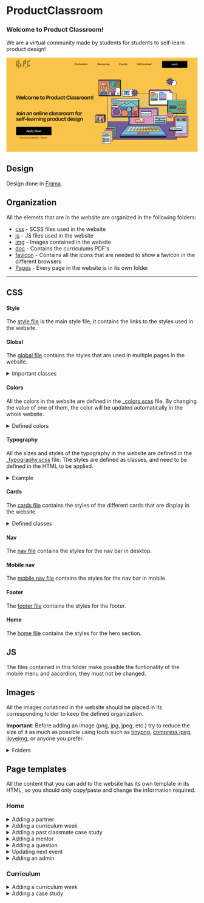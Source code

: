 # ProductClassroom

### Welcome to Product Classroom!

We are a virtual community made by students for students to self-learn product design!

![Product Classroom](img/SN-Thumbnail/Thumbnail.png)

## Design

Design done in [Figma](https://www.figma.com/file/j8x4p6uX4MpyxLZYfbhKoU/WebDev?node-id=116%3A2).

## Organization

All the elemets that are in the website are organized in the following folders:

- [css](#css) - SCSS files used in the website
- [js](#js) - JS files used in the website
- [img](#images) - Images contained in the website
- [doc](https://github.com/VictorBis/ProductClassroom/tree/main/doc) - Contains the curriculums PDF's
- [favicon](https://github.com/VictorBis/ProductClassroom/tree/main/favicon) - Contains all the icons that are needed to show a favicon in the different browsers
- [Pages](#page-templates) - Every page in the website is in its own folder

---

## CSS

#### Style

The [style file](https://github.com/VictorBis/ProductClassroom/blob/main/css/style.scss) is the main style file, it contains the links to the styles used in the website.

#### Global

The [global file](https://github.com/VictorBis/ProductClassroom/blob/main/css/_global.scss) contains the styles that are used in multiple pages in the website.

<details>
<summary>Important classes</summary>

- **.primary-btn bg-yellow** Main button (displayed in the nav bar) with a yellow background
- **.btn** Button displayed in th rest of the website
- **.btn secondary** Secondary button

</details>

#### Colors

All the colors in the website are defined in the [\_colors.scss](https://github.com/VictorBis/ProductClassroom/blob/main/css/_colors.scss) file. By changing the value of one of them, the color will be updated automatically in the whole website.

<details>
    <summary>Defined colors</summary>

```css
$yellow: #f9c449;
$orange: #fc8746;
$red: #fd624d;
$pink: #ef91bf;
$purple: #b461a2;
$darkpurple: #7758a3;
$lightblue: #b0d8f0;
$blue: #5bbfeb;
$darkblue: #497ebf;
$lightgreen: #9ce9d4;
$green: #65d6b6;
$darkgreen: #0bba85;
$black: #000000;
$white: #ffffff;
```

</details>

#### Typography

All the sizes and styles of the typography in the website are defined in the [\_typography.scss](https://github.com/VictorBis/ProductClassroom/blob/main/css/_typography.scss) file. The styles are defined as classes, and need to be defined in the HTML to be applied.

<details>
<summary>Example</summary>

```html
<p class="medium-19">
  This is a paragraph with font size 19 and medium weight.
</p>
```

</details>

#### Cards

The [cards file](https://github.com/VictorBis/ProductClassroom/blob/main/css/_cards.scss) contains the styles of the different cards that are display in the website.

<details>
<summary>Defined classes</summary>

- **.colored-cards** - Cards used for [curriculum weeks](https://productclassroom.us/Curriculum/) and [FAQ's](https://productclassroom.us/FAQ/)
- **.case-study** - Cards for the case studies
- **.lecturer-speaker-small** - Cards for mentors that are displayed in the [Home page](https://productclassroom.us)
- **.member** - Cards for product classroom admins
- **.final-cta** - Cards displayed as the final CTA in the website
- **.lecturer-card** - Cards for the mentors displayed in the [Classroom Advisors page](https://productclassroom.us/ClassroomAdvisors/)
- **.accordion-container** - Cards for the options showed in the [Get Involved page](https://productclassroom.us/GetInvolved/)
</details>

#### Nav

The [nav file](https://github.com/VictorBis/ProductClassroom/blob/main/css/_nav.scss) contains the styles for the nav bar in desktop.

#### Mobile nav

The [mobile nav file](https://github.com/VictorBis/ProductClassroom/blob/main/css/_mobilenav.scss) contains the styles for the nav bar in mobile.

#### Footer

The [footer file](https://github.com/VictorBis/ProductClassroom/blob/main/css/_footer.scss) contains the styles for the footer.

#### Home

The [home file](https://github.com/VictorBis/ProductClassroom/blob/main/css/_home.scss) contains the styles for the hero section.

## JS

The files contained in this folder make possible the funtionality of the mobile menu and aacordion, they must not be changed.

## Images

All the images conatined in the website should be placed in its corresponding folder to keep the defined organization.

**Important**: Before adding an image (png, jpg, jpeg, etc.) try to reduce the size of it as much as possible using tools such as [tinypng](https://tinypng.com), [compress jpeg](https://compressjpeg.com), [iloveimg](https://www.iloveimg.com/compress-image), or anyone you prefer.

<details>
<summary>Folders</summary>

- [CaseStudies](https://github.com/VictorBis/ProductClassroom/tree/main/img/CaseStudies) - Case studies thumbnails and past students photos.
  - [Classmates](https://github.com/VictorBis/ProductClassroom/tree/main/img/CaseStudies/Classmates) - Past students photos.
- [Events](https://github.com/VictorBis/ProductClassroom/tree/main/img/Events) - Event to be displayed. The event thumbnail should replace th current one in the [Figma file](https://www.figma.com/file/j8x4p6uX4MpyxLZYfbhKoU/WebDev?node-id=116%3A2), be exported as PNG with the name _Events-Thumbnail.png_ and placed in this folder, so it'll be automatically replaced in the website.
- [Icons](https://github.com/VictorBis/ProductClassroom/tree/main/img/Icons) - Icons used in this webstie, they should be SVG.
- [Illustrations](https://github.com/VictorBis/ProductClassroom/tree/main/img/Illustrations) - Illustrations used in this website, they should be SVG.
- [Lecturers+Speakers](https://github.com/VictorBis/ProductClassroom/tree/main/img/Lecturers%2BSpeakers) - Photos of all the mentors that should be displayed in the website.
- [Logos](https://github.com/VictorBis/ProductClassroom/tree/main/img/Logos) - PC logos, they should be SVG.
- [Members](https://github.com/VictorBis/ProductClassroom/tree/main/img/Members) - Photos of the admins of PC.
- [Partners](https://github.com/VictorBis/ProductClassroom/tree/main/img/Partners) - Logos of the partens of PC, preferably save them as SVG.
- [SN-Thumbnail](https://github.com/VictorBis/ProductClassroom/tree/main/img/SN-Thumbnail) - Thumbnail showed when you share the link on socials.

</details>

## Page templates

All the content that you can add to the website has its own template in its HTML, so you should only copy/paste and change the information required.

### Home

<details>
<summary>Adding a partner</summary>

```html
<img src="img/Partners/[FileName]" alt="[Partner's name] Logo" />
```

</details>

<details>
<summary>Adding a curriculum week</summary>

```html
<div class="colored-cards">
  <div class="card-background red"></div>
  <div class="card-content">
    <h3 class="medium-30 card-title">
      <strong class="bold-30">WEEK [number]</strong> &nbsp; [Speaker/Lecturer] *
      [Position] @ [Company]
    </h3>
    <p class="medium-19 card-description">[Summary]</p>
  </div>
</div>
```

</details>

<details>
<summary>Adding a past classmate case study</summary>

```html
<div class="case-study">
  <div class="window">
    <div class="window-actions blue">
      <div class="window-icon-wrapper">
        <img lazy="loading" src="img/Icons/Close.svg" alt="Close Icon" />
      </div>
      <div class="window-icon-wrapper">
        <img
          lazy="loading"
          src="img/Icons/Max.svg"
          alt="Maximize Icon"
          class="width-21"
        />
      </div>
      <div class="window-icon-wrapper ">
        <img
          lazy="loading"
          src="img/Icons/Min.svg"
          alt="Minimize icon"
          class="width-21"
        />
      </div>
    </div>
    <img
      lazy="loading"
      src="img/CaseStudies/[Thmbnail file name]"
      alt="[Classmate's name] Case Study"
      width="1905"
      height="1146"
      class="case-study-thumbnail"
    />
  </div>
  <div class="testimonial">
    <q class="semibold-italic-30"
      >Through the 13 weeks I became more confident about my design skills
      ...</q
    ><a href="" class="medium-30">Read More</a>
    <div class="graduate">
      <img
        lazy="loading"
        src="img/CaseStudies/Classmates/[Classmate's picture files name]"
        alt="[Classmate's name] Picture"
      />
      <p class="medium-24">
        <strong class="semibold-24">[CLASSMATE'S NAME]</strong> [Cohort
        semester]
      </p>
    </div>
  </div>
</div>
```

</details>

<details>
<summary>Adding a mentor</summary>

```html
<div class="lecturer-speaker-small">
  <div class="lecturer-picture-wrapper">
    <img
      lazy="loading"
      width="400"
      height="400"
      src="img/Lecturers+Speakers/[Mentor's photo file name]"
      alt="[Mentor's name] Picture"
    />
    <div class="picture-wrapper-background"></div>
  </div>
  <div class="lecturer-short-desc">
    <h5 class="bold-24">[Mentor's name]</h5>
    <p class="medium-21">[Position] @ [Company]</p>
  </div>
</div>
```

</details>

<details>
<summary>Adding a question</summary>

```html
<div class="colored-cards">
  <div class="card-background purple"></div>
  <div class="card-content">
    <h3 class="bold-30 faq card-title">Q. [Question]?</h3>
    <p class="medium-19 card-description">[Answer]</p>
  </div>
</div>
```

</details>

<details>
<summary>Updating next event</summary>

The event thumbnail should replace th current one in the [Figma file](https://www.figma.com/file/j8x4p6uX4MpyxLZYfbhKoU/WebDev?node-id=116%3A2), be exported as PNG with the name _Events-Thumbnail.png_ and placed in this folder, so it'll be automatically replaced in the website.

```html
<img
  lazy="loading"
  width="1917"
  height="1248"
  src="img/Events/Events-Thumbnail.png"
  alt="Events Thumbnail"
  class="event-img"
/>
```

</details>

<details>
<summary>Adding an admin</summary>

```html
<div class="member">
  <img
    lazy="loading"
    width="800"
    height="800"
    src="img/Members/[Admin's photo file name]"
    alt="[Admin's name] Picture"
  />
  <div class="lecturer-short-desc">
    <h5 class="bold-24">[Admin's name]</h5>
    <p class="medium-21">[Position]</p>
  </div>
</div>
```

</details>

### Curriculum

<details>
<summary>Adding a curriculum week</summary>

```html
<div class="colored-cards">
  <div class="card-background red"></div>
  <div class="card-content">
    <h3 class="semibold-30 card-title week-flex">
      <strong class="bold-30">WEEK [number] : [Title]</strong>
      <span class="no-margin-top"
        >[Speaker/Lecturer] * [Name] @ [Position]</span
      >
    </h3>
    <p class="medium-19 card-description">[Description]</p>
  </div>
</div>
```

</details>

<details>
<summary>Adding a case study</summary>

```html
<div class="case-study">
  <a href="[Figma/AdobeXD] link" target="_blank" class="window">
    <div class="window-actions blue">
      <div class="window-icon-wrapper">
        <img src="../img/Icons/Close.svg" alt="Close Icon" />
      </div>
      <div class="window-icon-wrapper">
        <img src="../img/Icons/Max.svg" alt="Maximize Icon" class="width-21" />
      </div>
      <div class="window-icon-wrapper ">
        <img src="../img/Icons/Min.svg" alt="Minimize icon" class="width-21" />
      </div>
    </div>
    <img
      src="../img/CaseStudies/[Thumbnail file name]"
      alt="[Classmate's name] Case Study"
      width="1905"
      height="1146"
      class="case-study-thumbnail"
    />
  </a>
  <div class="testimonial">
    <div class="graduate">
      <img
        src="../img/CaseStudies/Classmates/[Classmate's photo file name]"
        alt="[Classmate's name] Picture"
        width="168"
        height="168"
      />
      <div class="project">
        <a href=""><h5 class="semibold-24">[PROJECT TITLE]</h5></a>
        <p class="medium-24">[CLASSMATE'S NAME | [COHORT SEMESTER]]</p>
      </div>
    </div>
  </div>
</div>
```

</details>
